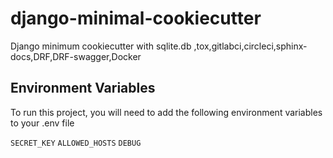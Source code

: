 # django-minimal-cookiecutter
Django minimum cookiecutter with sqlite.db ,tox,gitlabci,circleci,sphinx-docs,DRF,DRF-swagger,Docker

## Environment Variables

To run this project, you will need to add the following environment variables to your .env file

`SECRET_KEY`
`ALLOWED_HOSTS`
`DEBUG`


